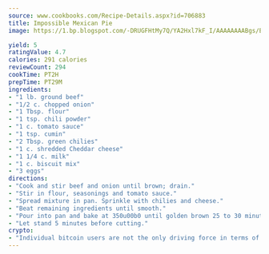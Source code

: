 ```yaml
---
source: www.cookbooks.com/Recipe-Details.aspx?id=706883
title: Impossible Mexican Pie
image: https://1.bp.blogspot.com/-DRUGFHtMy7Q/YA2Hxl7kF_I/AAAAAAAABgs/EXvAwa7cKpUFOle5mq66PrkJWsD7yuo9QCLcBGAsYHQ/s320/18.png

yield: 5
ratingValue: 4.7
calories: 291 calories
reviewCount: 294
cookTime: PT2H
prepTime: PT29M
ingredients:
- "1 lb. ground beef"
- "1/2 c. chopped onion"
- "1 Tbsp. flour"
- "1 tsp. chili powder"
- "1 c. tomato sauce"
- "1 tsp. cumin"
- "2 Tbsp. green chilies"
- "1 c. shredded Cheddar cheese"
- "1 1/4 c. milk"
- "1 c. biscuit mix"
- "3 eggs"
directions:
- "Cook and stir beef and onion until brown; drain."
- "Stir in flour, seasonings and tomato sauce."
- "Spread mixture in pan. Sprinkle with chilies and cheese."
- "Beat remaining ingredients until smooth."
- "Pour into pan and bake at 350u00b0 until golden brown 25 to 30 minutes."
- "Let stand 5 minutes before cutting."
crypto:
- "Individual bitcoin users are not the only driving force in terms of securing the bitcoin network."
---
```

